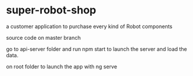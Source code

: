 # super-robot-shop
a customer application to purchase every kind of Robot components

source code on master branch

go to api-server folder and run npm start to launch the server and load the data.


on root folder to launch the app with ng serve


